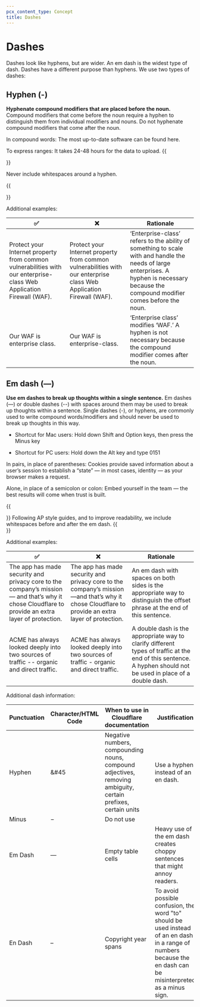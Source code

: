 ```yaml
---
pcx_content_type: Concept
title: Dashes
---
```


# Dashes

Dashes look like hyphens, but are wider. An em dash is the widest type of dash. Dashes have a different purpose than hyphens. We use two types of dashes:

## Hyphen (-) 

**Hyphenate compound modifiers that are placed before the noun.** Compound modifiers that come before the noun require a hyphen to distinguish them from individual modifiers and nouns. Do not hyphenate compound modifiers that come after the noun. 

In compound words: The most up-to-date software can be found here.

To express ranges: It takes 24-48 hours for the data to upload.
{{<Aside type="note">}}
 
Never include whitespaces around a hyphen.
 
{{</Aside>}}

Additional examples:

|✅|❌|Rationale|
|----|---|---|
|Protect your Internet property from common vulnerabilities with our enterprise-class Web Application Firewall (WAF).| Protect your Internet property from common vulnerabilities with our enterprise class Web Application Firewall (WAF). | ‘Enterprise-class’ refers to the ability of something to scale with and handle the needs of large enterprises. A hyphen is necessary because the compound modifier comes before the noun. |
|Our WAF is enterprise class. | Our WAF is enterprise-class. | ‘Enterprise class’ modifies ‘WAF.’ A hyphen is not necessary because the compound modifier comes after the noun. |

## Em dash (—)
**Use em dashes to break up thoughts within a single sentence.** Em dashes (—) or double dashes (--) with spaces around them may be used to break up thoughts within a sentence. Single dashes (-), or hyphens, are commonly used to write compound words/modifiers and should never be used to break up thoughts in this way.

+ Shortcut for Mac users: Hold down Shift and Option keys, then press the Minus key

+ Shortcut for PC users: Hold down the Alt key and type 0151

In pairs, in place of parentheses: Cookies provide saved information about a user’s session to establish a “state” — in most cases, identity — as your browser makes a request.

Alone, in place of a semicolon or colon: Embed yourself in the team — the best results will come when trust is built.

{{<Aside type="note">}}
Following AP style guides, and to improve readability, we include whitespaces before and after the em dash.
{{</Aside>}}

Additional examples: 

|✅|❌|Rationale|
|----|---|---|
|The app has made security and privacy core to the company’s mission — and that’s why it chose Cloudflare to provide an extra layer of protection.|The app has made security and privacy core to the company’s mission—and that’s why it chose Cloudflare to provide an extra layer of protection.|An em dash with spaces on both sides is the appropriate way to distinguish the offset phrase at the end of this sentence.|
|ACME has always looked deeply into two sources of traffic -- organic and direct traffic.|ACME has always looked deeply into two sources of traffic - organic and direct traffic.|A double dash is the appropriate way to clarify different types of traffic at the end of this sentence. A hyphen should not be used in place of a double dash.|

Additional dash information:

|Punctuation|Character/HTML Code|When to use in Cloudflare documentation | Justification| 
|----|----|----|----|
|Hyphen |&#45|Negative numbers, compounding nouns, compound adjectives, removing ambiguity, certain prefixes, certain units|Use a hyphen instead of an en dash.|
|Minus|&minus;|Do not use| |
|Em Dash|&mdash;|Empty table cells|Heavy use of the em dash creates choppy sentences that might annoy readers.|
|En Dash|&ndash;|Copyright year spans|To avoid possible confusion, the word "to" should be used instead of an en dash in a range of numbers because the en dash can be misinterpreted as a minus sign.|
